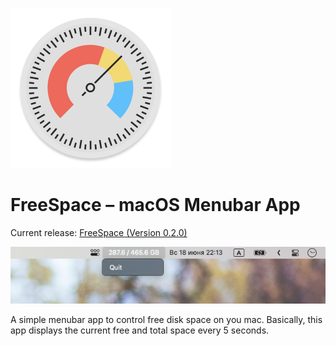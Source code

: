 ![Header](header.png)

# FreeSpace – macOS Menubar App

Current release: [FreeSpace (Version 0.2.0)](https://github.com/WasAlexHere/FreeSpaceApp/releases/tag/0.2.0)

![Screenshot](screenshot.png)

A simple menubar app to control free disk space on you mac.
Basically, this app displays the current free and total space every 5 seconds.
